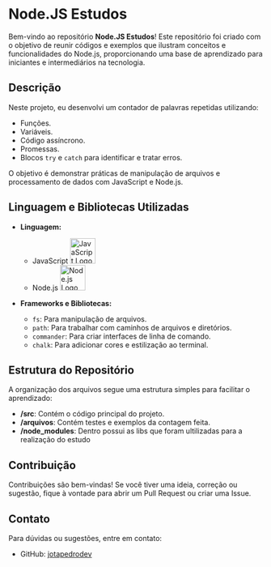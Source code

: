 # Node.JS Estudos

Bem-vindo ao repositório **Node.JS Estudos**! Este repositório foi criado com o objetivo de reunir códigos e exemplos que ilustram conceitos e funcionalidades do Node.js, proporcionando uma base de aprendizado para iniciantes e intermediários na tecnologia.

## Descrição
Neste projeto, eu desenvolvi um contador de palavras repetidas utilizando:
- Funções.
- Variáveis.
- Código assíncrono.
- Promessas.
- Blocos `try` e `catch` para identificar e tratar erros.

O objetivo é demonstrar práticas de manipulação de arquivos e processamento de dados com JavaScript e Node.js.

## Linguagem e Bibliotecas Utilizadas

- **Linguagem:**
  - JavaScript <img src="https://upload.wikimedia.org/wikipedia/commons/6/6a/JavaScript-logo.png" alt="JavaScript Logo" width="50">
  - Node.js <img src="https://upload.wikimedia.org/wikipedia/commons/d/d9/Node.js_logo.svg" alt="Node.js Logo" width="50">

- **Frameworks e Bibliotecas:**
  - `fs`: Para manipulação de arquivos.
  - `path`: Para trabalhar com caminhos de arquivos e diretórios.
  - `commander`: Para criar interfaces de linha de comando.
  - `chalk`: Para adicionar cores e estilização ao terminal.


## Estrutura do Repositório
A organização dos arquivos segue uma estrutura simples para facilitar o aprendizado:

- **/src**: Contém o código principal do projeto.
- **/arquivos**: Contém testes e exemplos da contagem feita.
- **/node_modules**: Dentro possui as libs que foram ultilizadas para a realização do estudo

## Contribuição
Contribuições são bem-vindas! Se você tiver uma ideia, correção ou sugestão, fique à vontade para abrir um Pull Request ou criar uma Issue.

## Contato
Para dúvidas ou sugestões, entre em contato:

- GitHub: [jotapedrodev](https://github.com/jotapedrodev)



